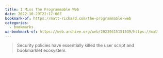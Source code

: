 ```yaml
---
title: I Miss The Programmable Web
date: 2022-10-29T22:17:00Z
bookmark-of: https://matt-rickard.com/the-programmable-web
categories:
  - bookmarks
wa-bookmark-of: https://web.archive.org/web/20230415151539/https://matt-rickard.com/the-programmable-web
---
```


> Security policies have essentially killed the user script and bookmarklet ecosystem.
